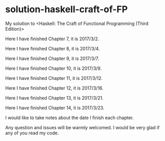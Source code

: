 # solution-haskell-craft-of-FP
My solution to &lt;Haskell: The Craft of Functional Programming (Third Edition)>

Here I have finished Chapter 7, it is 2017/3/2.

Here I have finished Chapter 8, it is 2017/3/4.

Here I have finished Chapter 9, it is 2017/3/7.

Here I have finished Chapter 10, it is 2017/3/9.

Here I have finished Chapter 11, it is 2017/3/12.

Here I have finished Chapter 12, it is 2017/3/16.

Here I have finished Chapter 13, it is 2017/3/21.

Here I have finished Chapter 14, it is 2017/3/23.

I would like to take notes about the date I finish each chapter.

Any question and issues will be warmly welcomed. I would be very glad if any of you read my code.
